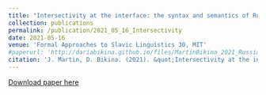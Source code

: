 ```yaml
---
title: "Intersectivity at the interface: the syntax and semantics of Russian adjectives (in coauthorship: J. Martin, D. Bikina)"
collection: publications
permalink: /publication/2021_05_16_Intersectivity
date: 2021-05-16
venue: 'Formal Approaches to Slavic Linguistics 30, MIT'
#paperurl: 'http://dariabikina.github.io/files/MartinBikina_2021_RussianAdjectives.pdf'
citation: 'J. Martin, D. Bikina. (2021). &quot;Intersectivity at the interface: the syntax and semantics of Russian adjectives&quot; <i>Formal Approaches to Slavic Linguistics 30, MIT, 13-16.05.2021</i>.'
---
```


[Download paper here](http://dariabikina.github.io/files/MartinBikina_2021_RussianAdjectives.pdf)
